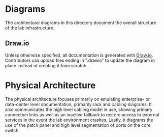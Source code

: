 # Diagrams

The architectural diagrams in this directory document the overall structure of the lab infrastructure.

## Draw.io

Unless otherwise specified, all documentation is generated with [Draw.io](https://draw.io). Contributors can upload files ending in ".drawio" to update the diagram in place instead of creating it from scratch.

# Physical Architecture

The physical architecture focuses primarily on emulating enterprise- or data-center level documentation, primarily rack and cabling diagrams.
It also communicates the high level cabling model in use, showing primary connection links as well as an inactive fallback to restore access to external services in the event the lab environment crashes.
Lastly, it diagrams the use of the patch panel and high level segmentation of ports on the core switch.
